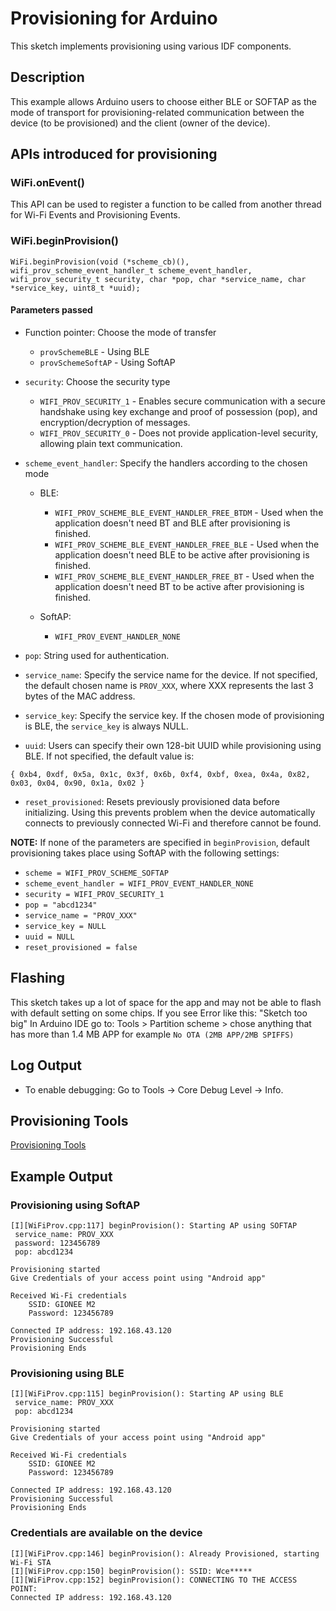 # Provisioning for Arduino

This sketch implements provisioning using various IDF components.

## Description

This example allows Arduino users to choose either BLE or SOFTAP as the mode of transport for provisioning-related communication between the device (to be provisioned) and the client (owner of the device).

## APIs introduced for provisioning

<!-- vale off -->
### WiFi.onEvent()
<!-- vale on -->

This API can be used to register a function to be called from another
thread for Wi-Fi Events and Provisioning Events.

<!-- vale off -->
### WiFi.beginProvision()
<!-- vale on -->

```
WiFi.beginProvision(void (*scheme_cb)(), wifi_prov_scheme_event_handler_t scheme_event_handler, wifi_prov_security_t security, char *pop, char *service_name, char *service_key, uint8_t *uuid);
```

#### Parameters passed

- Function pointer: Choose the mode of transfer
    - `provSchemeBLE` - Using BLE
    - `provSchemeSoftAP` - Using SoftAP

- `security`: Choose the security type
    - `WIFI_PROV_SECURITY_1` - Enables secure communication with a secure handshake using key exchange and proof of possession (pop), and encryption/decryption of messages.
    - `WIFI_PROV_SECURITY_0` - Does not provide application-level security, allowing plain text communication.

- `scheme_event_handler`: Specify the handlers according to the chosen mode
    - BLE:
        - `WIFI_PROV_SCHEME_BLE_EVENT_HANDLER_FREE_BTDM` - Used when the application doesn't need BT and BLE after provisioning is finished.
        - `WIFI_PROV_SCHEME_BLE_EVENT_HANDLER_FREE_BLE` - Used when the application doesn't need BLE to be active after provisioning is finished.
        - `WIFI_PROV_SCHEME_BLE_EVENT_HANDLER_FREE_BT` - Used when the application doesn't need BT to be active after provisioning is finished.

    - SoftAP:
        - `WIFI_PROV_EVENT_HANDLER_NONE`

- `pop`: String used for authentication.

- `service_name`: Specify the service name for the device. If not specified, the default chosen name is `PROV_XXX`, where XXX represents the last 3 bytes of the MAC address.

- `service_key`: Specify the service key. If the chosen mode of provisioning is BLE, the `service_key` is always NULL.

- `uuid`: Users can specify their own 128-bit UUID while provisioning using BLE. If not specified, the default value is:

```
{ 0xb4, 0xdf, 0x5a, 0x1c, 0x3f, 0x6b, 0xf4, 0xbf, 0xea, 0x4a, 0x82, 0x03, 0x04, 0x90, 0x1a, 0x02 }
```

- `reset_provisioned`: Resets previously provisioned data before initializing. Using this prevents problem when the device automatically connects to previously connected Wi-Fi and therefore cannot be found.

**NOTE:** If none of the parameters are specified in `beginProvision`, default provisioning takes place using SoftAP with the following settings:
- `scheme = WIFI_PROV_SCHEME_SOFTAP`
- `scheme_event_handler = WIFI_PROV_EVENT_HANDLER_NONE`
- `security = WIFI_PROV_SECURITY_1`
- `pop = "abcd1234"`
- `service_name = "PROV_XXX"`
- `service_key = NULL`
- `uuid = NULL`
- `reset_provisioned = false`

## Flashing
This sketch takes up a lot of space for the app and may not be able to flash with default setting on some chips.
If you see Error like this: "Sketch too big"
In Arduino IDE go to: Tools > Partition scheme > chose anything that has more than 1.4 MB APP for example `No OTA (2MB APP/2MB SPIFFS)`

## Log Output
- To enable debugging: Go to Tools -> Core Debug Level -> Info.

## Provisioning Tools
[Provisioning Tools](https://docs.espressif.com/projects/esp-idf/en/latest/esp32/api-reference/provisioning/wifi_provisioning.html#provisioning-tools)

## Example Output

### Provisioning using SoftAP
```
[I][WiFiProv.cpp:117] beginProvision(): Starting AP using SOFTAP
 service_name: PROV_XXX
 password: 123456789
 pop: abcd1234

Provisioning started
Give Credentials of your access point using "Android app"

Received Wi-Fi credentials
    SSID: GIONEE M2
    Password: 123456789

Connected IP address: 192.168.43.120
Provisioning Successful
Provisioning Ends
```

### Provisioning using BLE
```
[I][WiFiProv.cpp:115] beginProvision(): Starting AP using BLE
 service_name: PROV_XXX
 pop: abcd1234

Provisioning started
Give Credentials of your access point using "Android app"

Received Wi-Fi credentials
    SSID: GIONEE M2
    Password: 123456789

Connected IP address: 192.168.43.120
Provisioning Successful
Provisioning Ends
```

### Credentials are available on the device
```
[I][WiFiProv.cpp:146] beginProvision(): Already Provisioned, starting Wi-Fi STA
[I][WiFiProv.cpp:150] beginProvision(): SSID: Wce*****
[I][WiFiProv.cpp:152] beginProvision(): CONNECTING TO THE ACCESS POINT:
Connected IP address: 192.168.43.120
```
